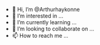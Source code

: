 - 👋 Hi, I’m @Arthurhaykonne
- 👀 I’m interested in ...
- 🌱 I’m currently learning ...
- 💞️ I’m looking to collaborate on ...
- 📫 How to reach me ...

<!---
Arthurhaykonne/Arthurhaykonne is a ✨ special ✨ repository because its `README.md` (this file) appears on your GitHub profile.
You can click the Preview link to take a look at your changes.
--->
